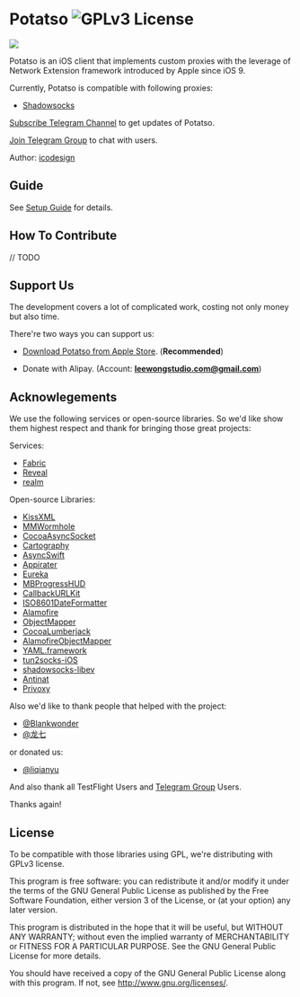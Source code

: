 # Potatso ![GPLv3 License](https://img.shields.io/badge/License-GPLv3-blue.svg)

<a href="https://itunes.apple.com/app/apple-store/id1070901416?pt=2305194&ct=potatso.github&mt=8">![](https://cdn.rawgit.com/iCodesign/test/master/Download.svg)</a>

Potatso is an iOS client that implements custom proxies with the leverage of Network Extension framework introduced by Apple since iOS 9.

Currently, Potatso is compatible with following proxies:

- [Shadowsocks](https://shadowsocks.org)

[Subscribe Telegram Channel](https://telegram.me/potatso) to get updates of Potatso. 

[Join Telegram Group](https://telegram.me/joinchat/BT0c4z49OGNZXwl9VsO0uQ) to chat with users.

Author: [icodesign](https://twitter.com/icodesign_me)

## Guide

See [Setup Guide](../../wiki/Setup-Guide) for details.


## How To Contribute

// TODO


## Support Us

The development covers a lot of complicated work, costing not only money but also time.

There're two ways you can support us:

- [Download Potatso from Apple Store](https://itunes.apple.com/app/apple-store/id1070901416?pt=2305194&ct=potatso.github&mt=8). (**Recommended**) 

- Donate with Alipay. (Account: **leewongstudio.com@gmail.com**)

## Acknowlegements

We use the following services or open-source libraries. So we'd like show them highest respect and thank for bringing those great projects:

Services:

- [Fabric](https://get.fabric.io/)
- [Reveal](http://revealapp.com/)
- [realm](https://realm.io/)

Open-source Libraries:

- [KissXML](https://github.com/robbiehanson/KissXML)
- [MMWormhole](https://github.com/mutualmobile/MMWormhole)
- [CocoaAsyncSocket](https://github.com/robbiehanson/CocoaAsyncSocket)
- [Cartography](https://github.com/robb/Cartography)
- [AsyncSwift](https://github.com/duemunk/Async)
- [Appirater](https://github.com/arashpayan/appirater)
- [Eureka](https://github.com/xmartlabs/Eureka)
- [MBProgressHUD](https://github.com/matej/MBProgressHUD)
- [CallbackURLKit](https://github.com/phimage/CallbackURLKit)
- [ISO8601DateFormatter](https://github.com/boredzo/iso-8601-date-formatter)
- [Alamofire](https://github.com/Alamofire/Alamofire)
- [ObjectMapper](https://github.com/Hearst-DD/ObjectMapper)
- [CocoaLumberjack](https://github.com/CocoaLumberjack/CocoaLumberjack)
- [AlamofireObjectMapper](https://github.com/tristanhimmelman/AlamofireObjectMapper)
- [YAML.framework](https://github.com/mirek/YAML.framework)
- [tun2socks-iOS](https://github.com/shadowsocks/tun2socks-iOS)
- [shadowsocks-libev](https://github.com/shadowsocks/shadowsocks-libev)
- [Antinat](http://antinat.sourceforge.net/)
- [Privoxy](https://www.privoxy.org/)

Also we'd like to thank people that helped with the project:

- [@Blankwonder](https://twitter.com/Blankwonder)
- [@龙七](#)

or donated us:
- [@liqianyu](https://twitter.com/liqianyu)

And also thank all TestFlight Users and [Telegram Group](https://telegram.me/joinchat/BT0c4z49OGNZXwl9VsO0uQ) Users.


Thanks again!

## License

To be compatible with those libraries using GPL, we're distributing with GPLv3 license.

This program is free software: you can redistribute it and/or modify it under the terms of the GNU General Public License as published by the Free Software Foundation, either version 3 of the License, or (at your option) any later version.

This program is distributed in the hope that it will be useful, but WITHOUT ANY WARRANTY; without even the implied warranty of MERCHANTABILITY or FITNESS FOR A PARTICULAR PURPOSE. See the GNU General Public License for more details.

You should have received a copy of the GNU General Public License along with this program. If not, see http://www.gnu.org/licenses/.


